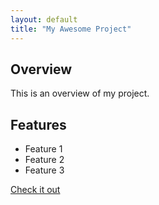 ```yaml
---
layout: default
title: "My Awesome Project"
---
```


## Overview
This is an overview of my project.

## Features
- Feature 1
- Feature 2
- Feature 3

[Check it out](https://github.com/myusername/myproject)
